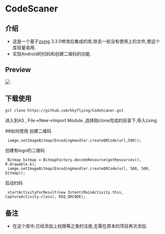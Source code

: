 # CodeScaner

## 介绍
-  这是一个基于[zxing](https://github.com/zxing/zxing) 3.3.0修改后集成的库,除去一些没有使用上的文件,使这个库轻量易用.
-  实现Android的扫码和创建二维码的功能.

## Preview
![](https://github.com/kkyflying/CodeScaner/blob/master/assets/preview.gif) 
## 下载使用
```
git clone https://github.com/kkyflying/CodeScaner.git
```
进入到AS , File->New->Import Module ,选择刚clone完成的目录下,导入zxing

##如何使用
 创建二维码
```
 iamge.setImageBitmap(EncodingHandler.createQRCode(url,500));
```
创建有logo的二维码
```
 Bitmap bitmap = BitmapFactory.decodeResource(getResources(), R.drawable.k);
 iamge.setImageBitmap(EncodingHandler.createQRCode(url, 500, 500, bitmap));
```
启动扫码
```
 startActivityForResult(new Intent(MainActivity.this, CaptureActivity.class), REQ_QRCODE);
```

## 备注
- 在这个库中,已经添加上权限等之类的注册,无需在原本的项目再次添加.




